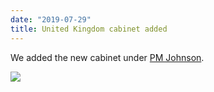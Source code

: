 ```yaml
---
date: "2019-07-29"
title: United Kingdom cabinet added
---
```


We added the new cabinet under [PM Johnson](http://www.parlgov.org/explore/gbr/cabinet/2019-07-24/).

![](/images/parliament-netherlands.jpg)
